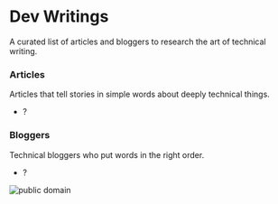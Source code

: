 # Dev Writings

A curated list of articles and bloggers to research the art of technical writing.

### Articles

Articles that tell stories in simple words about deeply technical things.
- ?

### Bloggers

Technical bloggers who put words in the right order.
- ?

![public domain](https://camo.githubusercontent.com/da896acd40e1f4f275c2da6e1d830b2865803fc8/68747470733a2f2f692e6372656174697665636f6d6d6f6e732e6f72672f702f7a65726f2f312e302f38387833312e706e67)

